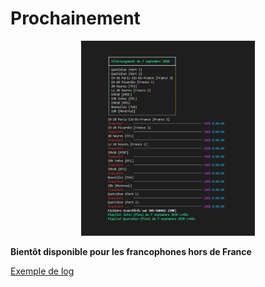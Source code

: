 # Prochainement

<p align="center">
 <img src="https://raw.githubusercontent.com/MichelLopez/Prochainement/master/Capture.PNG" width=55% height=55%>
</p>

**Bientôt disponible pour les francophones hors de France**

[Exemple de log](http://htmlpreview.github.io/?https://github.com/MichelLopez/Prochainement/blob/master/Log%202020-09-07%2017-23.html)
